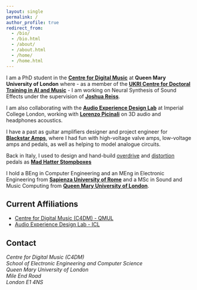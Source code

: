 ```yaml
---
layout: single
permalink: /
author_profile: true
redirect_from: 
  - /bio/
  - /bio.html
  - /about/
  - /about.html
  - /home/
  - /home.html
---
```

I am a PhD student in the [**Centre for Digital Music**](http://c4dm.eecs.qmul.ac.uk/) at **Queen Mary University of London** where - as a member of the [**UKRI Centre for Doctoral Training in AI and Music**](https://www.aim.qmul.ac.uk/) - I am working on Neural Synthesis of Sound Effects under the supervision of [**Joshua Reiss**](http://www.eecs.qmul.ac.uk/~josh/).

I am also collaborating with the [**Audio Experience Design Lab**](https://www.imperial.ac.uk/design-engineering/research/audio-experience-design/) at Imperial College London, working with [**Lorenzo Picinali**](https://www.imperial.ac.uk/people/l.picinali) on 3D audio and headphones acoustics.

I have a past as guitar amplifiers designer and project engineer for [**Blackstar Amps**](https://www.blackstaramps.com/uk), where I had fun with high-voltage valve amps, low-voltage amps and pedals, as well as helping to model analogue circuits.

Back in Italy, I used to design and hand-build [overdrive](https://www.youtube.com/watch?v=shVymc6jDc8&t=71s) and [distortion](https://www.youtube.com/watch?v=mcvmgSm_9xI) pedals as [**Mad Hatter Stompboxes**](http://www.effectsdatabase.com/model/madhatter#pictures)

I hold a BEng in Computer Engineering and an MEng in Electronic Engineering from [**Sapienza University of Rome**](https://www.uniroma1.it/en) and a MSc in Sound and Music Computing from [**Queen Mary University of London**](https://www.qmul.ac.uk/).

<!-- News
-------
{% for post in site.posts limit:5  %}
  <a href="{{ post.url | relative_url }}" rel="permalink">{{ post.date | date: "%B %Y"}}</a> - {{ post.blurb }}
{% endfor %} -->


Current Affiliations
-------
* [Centre for Digital Music (C4DM) - QMUL](http://c4dm.eecs.qmul.ac.uk/)
* [Audio Experience Design Lab - ICL](https://www.imperial.ac.uk/design-engineering/research/audio-experience-design/)

Contact
-------
<address>
  Centre for Digital Music (C4DM)<br />
  School of Electronic Engineering and Computer Science<br />
  Queen Mary University of London<br />
  Mile End Road<br />
  London E1 4NS<br />
</address>